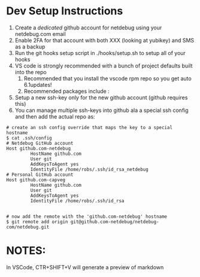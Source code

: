 # Dev Setup Instructions
1. Create a _dedicated_ github account for netdebug using your netdebug.com email
2. Enable 2FA for that account with both XXX (looking at yubikey) and SMS as a backup
3. Run the git hooks setup script in ./hooks/setup.sh to setup all of your hooks
4. VS code is strongly recommended with a bunch of project defaults built into the repo
    1. Recommended that you install the vscode rpm repo so you get auto 6.1updates!
    2. Recommended packages include : 
5. Setup a new ssh-key only for the new github account (github requires this)
6. You can manage multiple ssh-keys into github ala a special ssh config
    and then add the actual repo as:

```
# create an ssh config override that maps the key to a special hostname
$ cat .ssh/config 
# Netdebug GitHub account
Host github.com-netdebug
         HostName github.com
         User git
         AddKeysToAgent yes
         IdentityFile /home/robs/.ssh/id_rsa_netdebug
# Personal GitHub account
Host github.com-capveg
         HostName github.com
         User git
         AddKeysToAgent yes
         IdentityFile /home/robs/.ssh/id_rsa


# now add the remote with the 'github.com-netdebug' hostname
$ git remote add origin git@github.com-netdebug/netdebug-com/netdebug.git
```



# NOTES:

In VSCode, CTR+SHIFT+V will generate a preview of markdown